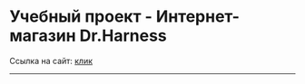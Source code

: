 # Учебный проект - Интернет-магазин Dr.Harness

Ссылка на сайт: [клик](https://lraven.github.io/Dr-Harness/)
***
